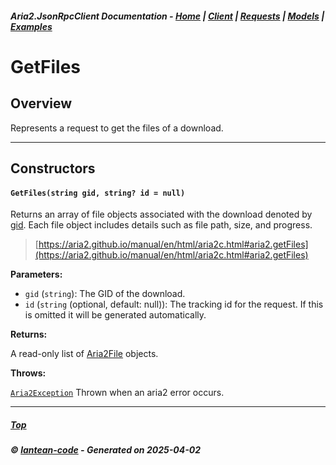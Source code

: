 ##### Aria2.JsonRpcClient Documentation  - [Home](index.md) | [Client](client.md) | [Requests](requests.md) | [Models](models.md) | [Examples](examples.md)

# GetFiles

## Overview

Represents a request to get the files of a download.

---

## Constructors
#### `GetFiles(string gid, string? id = null)`

Returns an array of file objects associated with the download denoted by [gid](#GetFiles_string_gid__string__id___null_gid).
Each file object includes details such as file path, size, and progress.

> [https://aria2.github.io/manual/en/html/aria2c.html#aria2.getFiles](https://aria2.github.io/manual/en/html/aria2c.html#aria2.getFiles)

**Parameters:**
<a id="GetFiles_string_gid__string__id___null_gid"></a>
- `gid` (`string`): The GID of the download.
<a id="GetFiles_string_gid__string__id___null_id"></a>
- `id` (`string` (optional, default: null)): The tracking id for the request. If this is omitted it will be generated automatically.

**Returns:**

A read-only list of [Aria2File](model_Aria2File.md) objects.

**Throws:**

[`Aria2Exception`](Aria2Exception.md)
Thrown when an aria2 error occurs.

---




##### [Top](#top)
##### © [lantean-code](https://github.com/lantean-code) - _Generated on 2025-04-02_
